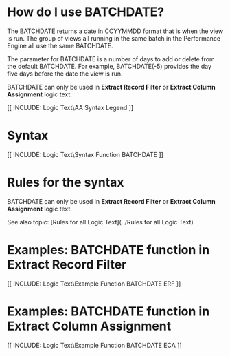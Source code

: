 

# How do I use BATCHDATE? 

The BATCHDATE returns a date in CCYYMMDD format that is when the view is run. The group of views all running in the same batch in the Performance Engine all use the same BATCHDATE.

The parameter for BATCHDATE is a number of days to add or delete from the default BATCHDATE. For example, BATCHDATE\(-5\) provides the day five days before the date the view is run.

BATCHDATE can only be used in **Extract Record Filter** or **Extract Column Assignment** logic text.

[[ INCLUDE: Logic Text\AA Syntax Legend ]]

# Syntax 

[[ INCLUDE: Logic Text\Syntax Function BATCHDATE ]]

# Rules for the syntax 

BATCHDATE can only be used in **Extract Record Filter** or **Extract Column Assignment** logic text.

See also topic: [Rules for all Logic Text](../Rules for all Logic Text) 

# Examples: BATCHDATE function in Extract Record Filter

[[ INCLUDE: Logic Text\Example Function BATCHDATE ERF ]]

# Examples: BATCHDATE function in Extract Column Assignment

[[ INCLUDE: Logic Text\Example Function BATCHDATE ECA ]]

